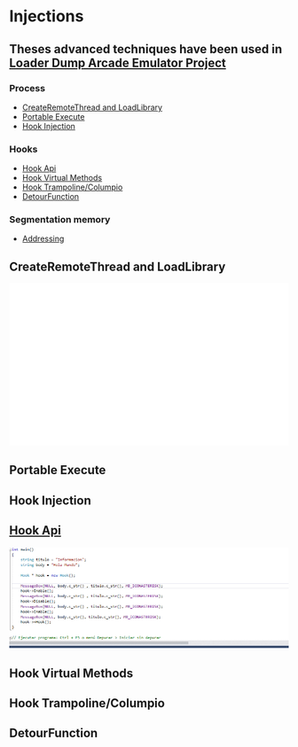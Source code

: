 # Injections

## Theses advanced techniques have been used in [Loader Dump Arcade Emulator Project](https://github.com/vicboma1/loaderDumpsArcade)

### Process
  * [CreateRemoteThread and LoadLibrary](https://github.com/vicboma1/Inject-DLL/blob/master/README.md#createremotethread-and-loadlibrary)
  * [Portable Execute](https://github.com/vicboma1/Inject-DLL/blob/master/README.md#portalble-execute)
  * [Hook Injection](https://github.com/vicboma1/Inject-DLL/blob/master/README.md#hook-injection)
  
 ### Hooks
  * [Hook Api](https://github.com/vicboma1/Inject-DLL/blob/master/README.md#hook-api)
  * [Hook Virtual Methods](https://github.com/vicboma1/Inject-DLL/blob/master/README.md#hook-virtual-methods)
  * [Hook Trampoline/Columpio](https://github.com/vicboma1/Inject-DLL/blob/master/README.md#hook-trampolinecolumpio)
  * [DetourFunction](https://github.com/vicboma1/Inject-DLL/blob/master/README.md#detourFunction)
  
 ### Segmentation memory
  * [Addressing](https://github.com/vicboma1/real-mode-16bits-segmented-addressing)
  
## CreateRemoteThread and LoadLibrary

[![Click to Video](https://github.com/vicboma1/Inject-DLL/blob/master/assets/injectDll_C_Nativo.gif)](https://youtu.be/zQpBnYENabU)

## Portable Execute

## Hook Injection

## [Hook Api](https://github.com/vicboma1/Hook_pof)

![](https://github.com/vicboma1/Hook_pof/raw/master/assets/hook.gif)

## Hook Virtual Methods

## Hook Trampoline/Columpio

## DetourFunction
